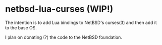 # netbsd-lua-curses (WIP!)

The intention is to add Lua bindings to NetBSD's curses(3) and then add it
to the base OS.

I plan on donating (?) the code to the NetBSD foundation.
